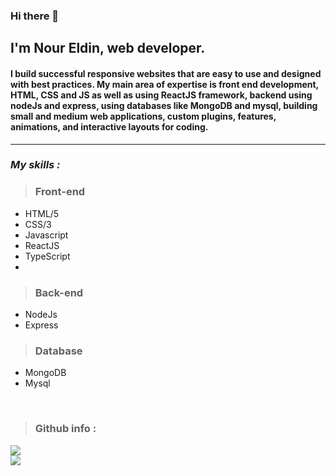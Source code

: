 ### Hi there 👋

## I'm Nour Eldin, web developer.

<h4> I build successful responsive websites that are easy to use and designed with best practices. My main area of ​​expertise is front end development, HTML, CSS and JS as well as using ReactJS framework, backend using nodeJs and express, using databases like MongoDB and mysql, building small and medium web applications, custom plugins, features, animations, and interactive layouts for coding.
 </h4>
<hr/>

### _My skills :_ 
> ### Front-end

 - HTML/5
 - CSS/3
 - Javascript
 - ReactJS
 - TypeScript
 - 
 > ### Back-end 
 - NodeJs
 - Express
> ### Database
 - MongoDB
 - Mysql
<br>

 
> ### Github info :
<img src="https://github-readme-stats.vercel.app/api?username=Nourtaha13&show_icons=true&theme=locale" />
<br>
<img src="https://github-readme-stats.vercel.app/api/top-langs/?username=Nourtaha13&theme=compact" />




